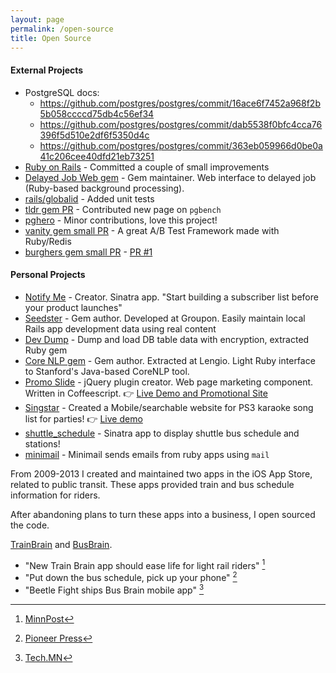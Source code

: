 ```yaml
---
layout: page
permalink: /open-source
title: Open Source
---
```


#### External Projects

 * PostgreSQL docs:
    - <https://github.com/postgres/postgres/commit/16ace6f7452a968f2b5b058ccccd75db4c56ef34>
    - <https://github.com/postgres/postgres/commit/dab5538f0bfc4cca76396f5d510e2df6f5350d4c>
    - <https://github.com/postgres/postgres/commit/363eb059966d0be0a41c206cee40dfd21eb73251>
 * [Ruby on Rails](http://contributors.rubyonrails.org/contributors/andy-atkinson/commits) - Committed a couple of small improvements
 * [Delayed Job Web gem](https://github.com/ejschmitt/delayed_job_web) - Gem maintainer. Web interface to delayed job (Ruby-based background processing).
 * [rails/globalid](https://github.com/rails/globalid/commits?author=andyatkinson) - Added unit tests
 * [tldr gem PR](https://github.com/tldr-pages/tldr/pull/5388) - Contributed new page on `pgbench`
 * [pghero](https://github.com/ankane/pghero/pull/384) - Minor contributions, love this project!
 * [vanity gem small PR](https://github.com/assaf/vanity/pull/38) - A great A/B Test Framework made with Ruby/Redis
 * [burghers gem small PR](https://github.com/bmuller/burghers) - [PR #1](https://github.com/bmuller/burghers/pull/1)

#### Personal Projects

 * [Notify Me](https://github.com/andyatkinson/notify-me) - Creator. Sinatra app. "Start building a subscriber list before your product launches"
 * [Seedster](https://github.com/groupon/seedster) - Gem author. Developed at Groupon. Easily maintain local Rails app development data using real content
 * [Dev Dump](https://github.com/andyatkinson/DevDump) - Dump and load DB table data with encryption, extracted Ruby gem
 * [Core NLP gem](https://github.com/lengio/corenlp) - Gem author. Extracted at Lengio. Light Ruby interface to Stanford's Java-based CoreNLP tool.
 * [Promo Slide](https://github.com/andyatkinson/promoSlide) - jQuery plugin creator. Web page marketing component. Written in Coffeescript. 👉 [Live Demo and Promotional Site](http://andyatkinson.com/projects/promoSlide)
 * [Singstar](https://github.com/andyatkinson/singstar) - Created a Mobile/searchable website for PS3 karaoke song list for parties! 👉 [Live demo](https://karaoke-songs.herokuapp.com/)
 * [shuttle_schedule](https://github.com/andyatkinson/shuttle_schedule) - Sinatra app to display shuttle bus schedule and stations!
 * [minimail](https://github.com/andyatkinson/minimail) - Minimail sends emails from ruby apps using `mail`

From 2009-2013 I created and maintained two apps in the iOS App Store, related to public transit. These apps provided train and bus schedule information for riders.

After abandoning plans to turn these apps into a business, I open sourced the code.

[TrainBrain](https://github.com/andyatkinson/TrainBrain) and [BusBrain](https://github.com/andyatkinson/BusBrain).

 * "New Train Brain app should ease life for light rail riders" [^1]
 * "Put down the bus schedule, pick up your phone" [^2]
 * "Beetle Fight ships Bus Brain mobile app" [^3]

 [^1]: [MinnPost](https://www.minnpost.com/minnov8/2009/09/new-train-brain-app-should-ease-life-light-rail-riders/)
 [^2]: [Pioneer Press](https://www.twincities.com/2010/01/01/put-down-the-bus-schedule-pick-up-your-phone/)
 [^3]: [Tech.MN](https://tech.mn/news/2012/11/15/beetle-fight-ships-bus-brain-mobile-app/)
